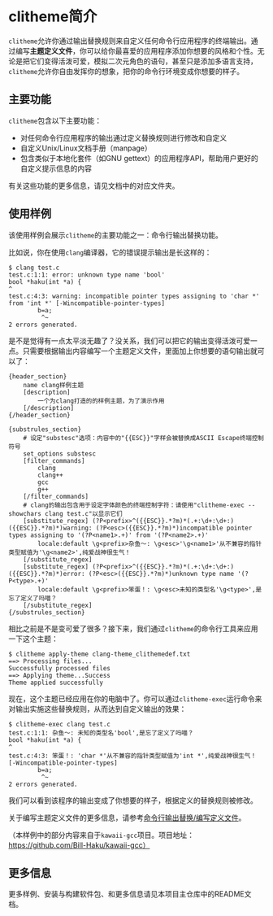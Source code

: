 # clitheme简介

`clitheme`允许你通过输出替换规则来自定义任何命令行应用程序的终端输出。通过编写**主题定义文件**，你可以给你最喜爱的应用程序添加你想要的风格和个性。无论是把它们变得活泼可爱，模拟二次元角色的语句，甚至只是添加多语言支持，`clitheme`允许你自由发挥你的想象，把你的命令行环境变成你想要的样子。

## 主要功能

`clitheme`包含以下主要功能：

- 对任何命令行应用程序的输出通过定义替换规则进行修改和自定义
- 自定义Unix/Linux文档手册（manpage）
- 包含类似于本地化套件（如GNU gettext）的应用程序API，帮助用户更好的自定义提示信息的内容 

有关这些功能的更多信息，请见文档中的对应文件夹。

## 使用样例

该使用样例会展示`clitheme`的主要功能之一：命令行输出替换功能。

比如说，你在使用`clang`编译器，它的错误提示输出是长这样的：

```plaintext
$ clang test.c
test.c:1:1: error: unknown type name 'bool'
bool *haku(int *a) {
^
test.c:4:3: warning: incompatible pointer types assigning to 'char *' from 'int *' [-Wincompatible-pointer-types]
        b=a;
         ^~
2 errors generated.
```

是不是觉得有一点太平淡无趣了？没关系，我们可以把它的输出变得活泼可爱一点。只需要根据输出内容编写一个主题定义文件，里面加上你想要的语句输出就可以了：

```plaintext
{header_section}
    name clang样例主题
    [description]
        一个为clang打造的的样例主题，为了演示作用
    [/description]
{/header_section}

{substrules_section}
    # 设定"substesc"选项：内容中的"{{ESC}}"字样会被替换成ASCII Escape终端控制符号
    set_options substesc
    [filter_commands]
        clang
        clang++
        gcc
        g++
    [/filter_commands]
    # clang的输出包含用于设定字体颜色的终端控制字符：请使用"clitheme-exec --showchars clang test.c"以显示它们
    [substitute_regex] (?P<prefix>^({{ESC}}.*?m)*(.+:\d+:\d+:) ({{ESC}}.*?m)*)warning: (?P<esc>({{ESC}}.*?m)*)incompatible pointer types assigning to '(?P<name1>.+)' from '(?P<name2>.+)'
        locale:default \g<prefix>杂鱼～: \g<esc>'\g<name1>'从不兼容的指针类型赋值为'\g<name2>',纯爱战神很生气！
    [/substitute_regex]
    [substitute_regex] (?P<prefix>^({{ESC}}.*?m)*(.+:\d+:\d+:) ({{ESC}}.*?m)*)error: (?P<esc>({{ESC}}.*?m)*)unknown type name '(?P<type>.+)'
        locale:default \g<prefix>笨蛋！: \g<esc>未知的类型名'\g<type>',是忘了定义了吗喵？
    [/substitute_regex]
{/substrules_section}
```

相比之前是不是变可爱了很多？接下来，我们通过`clitheme`的命令行工具来应用一下这个主题：

```plaintext
$ clitheme apply-theme clang-theme_clithemedef.txt
==> Processing files...
Successfully processed files
==> Applying theme...Success
Theme applied successfully
```

现在，这个主题已经应用在你的电脑中了。你可以通过`clitheme-exec`运行命令来对输出实施这些替换规则，从而达到自定义输出的效果：

```plaintext
$ clitheme-exec clang test.c
test.c:1:1: 杂鱼～: 未知的类型名'bool',是忘了定义了吗喵？
bool *haku(int *a) {
^
test.c:4:3: 笨蛋！: 'char *'从不兼容的指针类型赋值为'int *',纯爱战神很生气！ [-Wincompatible-pointer-types]
        b=a;
         ^~
2 errors generated.
```

我们可以看到该程序的输出变成了你想要的样子，根据定义的替换规则被修改。

关于编写主题定义文件的更多信息，请参考[命令行输出替换/编写定义文件](命令行输出替换/1.%20编写定义文件.md)。

（本样例中的部分内容来自于`kawaii-gcc`项目。项目地址：https://github.com/Bill-Haku/kawaii-gcc）

## 更多信息

更多样例、安装与构建软件包、和更多信息请见本项目主仓库中的README文档。
